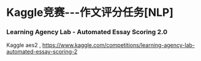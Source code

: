# Kaggle竞赛---作文评分任务[NLP]
### Learning Agency Lab - Automated Essay Scoring 2.0
 Kaggle aes2 , https://www.kaggle.com/competitions/learning-agency-lab-automated-essay-scoring-2
